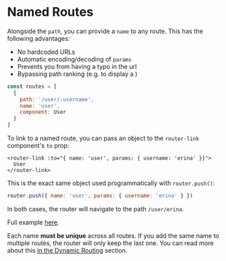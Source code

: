 # Named Routes

<VueSchoolLink
  href="https://vueschool.io/lessons/named-routes"
  title="Learn about the named routes"
/>

Alongside the `path`, you can provide a `name` to any route. This has the following advantages:

- No hardcoded URLs
- Automatic encoding/decoding of `params`
- Prevents you from having a typo in the url
- Bypassing path ranking (e.g. to display a )

```js
const routes = [
  {
    path: '/user/:username',
    name: 'user',
    component: User
  }
]
```

To link to a named route, you can pass an object to the `router-link` component's `to` prop:

```vue-html
<router-link :to="{ name: 'user', params: { username: 'erina' }}">
  User
</router-link>
```

This is the exact same object used programmatically with `router.push()`:

```js
router.push({ name: 'user', params: { username: 'erina' } })
```

In both cases, the router will navigate to the path `/user/erina`.

Full example [here](https://github.com/vuejs/vue-router/blob/dev/examples/named-routes/app.js).

Each name **must be unique** across all routes. If you add the same name to multiple routes, the router will only keep the last one. You can read more about this [in the Dynamic Routing](../advanced/dynamic-routing.md#Removing-routes) section.
